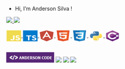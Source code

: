 - Hi, I’m Anderson Silva !

<div align="left">
  <a href="https://github.com/andersonsstr">
  <img height="180em" src="https://github-readme-stats.vercel.app/api?username=andersonsstr&show_icons=true&theme=dark&include_all_commits=true&count_private=true"/>
  <img height="180em" src="https://github-readme-stats.vercel.app/api/top-langs/?username=andersonsstr&layout=compact&langs_count=7&theme=dark"/>
</div>

<div style="display: inline_block"><br>
  <img align="center" alt="Anderson-Js" height="30" width="40" src="https://raw.githubusercontent.com/devicons/devicon/master/icons/javascript/javascript-plain.svg">
  <img align="center" alt="Anderson-Ts" height="30" width="40" src="https://raw.githubusercontent.com/devicons/devicon/master/icons/typescript/typescript-plain.svg">
  <img align="center" alt="Anderson-Angular" height="30" width="40" src="https://raw.githubusercontent.com/devicons/devicon/master/icons/angularjs/angularjs-plain.svg">
  <img align="center" alt="Anderson-HTML" height="30" width="40" src="https://raw.githubusercontent.com/devicons/devicon/master/icons/html5/html5-original.svg">
  <img align="center" alt="Anderson-CSS" height="30" width="40" src="https://raw.githubusercontent.com/devicons/devicon/master/icons/css3/css3-original.svg">
  <img align="center" alt="Anderson-Python" height="30" width="40" src="https://raw.githubusercontent.com/devicons/devicon/master/icons/python/python-original.svg">
  <img align="center" alt="Anderson-Csharp" height="30" width="40" src="https://raw.githubusercontent.com/devicons/devicon/master/icons/csharp/csharp-original.svg">
</div>

  ##
  
<div> 
 <a href = "https://www.andersoncode.com.br"><img src="https://raw.githubusercontent.com/Andersonsstr/andersonsstr/main/andersoncode.jpg" style="height: 28px;" target="_blank"></a> 
 <a href = "https://www.instagram.com/andersoncode.dev/"><img src="https://img.shields.io/badge/Instagram-%23E4405F.svg?style=for-the-badge&logo=Instagram&logoColor=white"  target="_blank"></a> 
 <a href = "mailto:contato@andersoncode.com.br"><img src="https://img.shields.io/badge/Gmail-D14836?style=for-the-badge&logo=gmail&logoColor=white"  target="_blank"></a>   
 <a href="https://www.linkedin.com/in/andersonsilvadevtr" target="_blank"><img src="https://img.shields.io/badge/-LinkedIn-%230077B5?style=for-the-badge&logo=linkedin&logoColor=white"  target="_blank"></a>  
</div>
